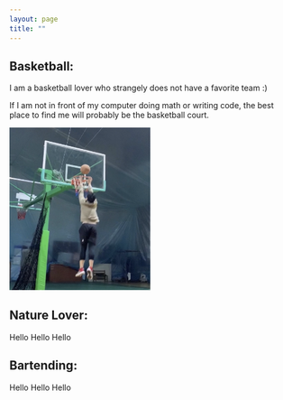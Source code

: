 ```yaml
---
layout: page
title: ""
---
```


## Basketball:

I am a basketball lover who strangely does not have a favorite team :) 

If I am not in front of my computer doing math or writing code, the best place to find me will probably be the basketball court. 

<img src="/dunk.png" width="250"/>


## Nature Lover:
Hello Hello Hello


## Bartending:
Hello Hello Hello




